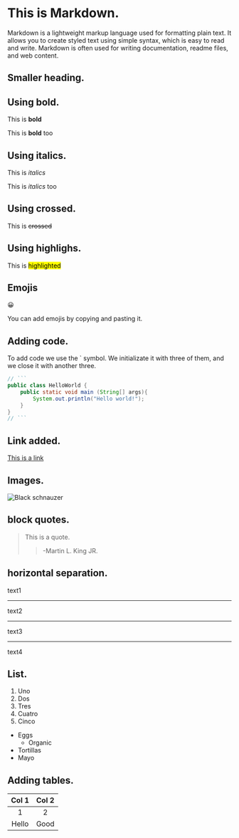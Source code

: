 # This is Markdown.

Markdown is a lightweight markup language used for formatting plain text. It allows you to create styled text using simple syntax, which is easy to read and write. Markdown is often used for writing documentation, readme files, and web content.

## Smaller heading.

## Using bold.

This is **bold** 

This is __bold__ too

## Using italics.

This is *italics*

This is _italics_ too

## Using crossed.

This is ~~crossed~~

## Using highlighs.

This is <mark>highlighted</mark>

## Emojis

😀

You can add emojis by copying and pasting it.

## Adding code.

To add code we use the ` symbol. We initializate it with three of them, and we close it with another three.

```java
// ```
public class HelloWorld {
    public static void main (String[] args){
        System.out.println("Hello world!");
    }
}
// ```
```
## Link added.

[This is a link](http://google.com)

## Images.

![Black schnauzer](https://i.pinimg.com/736x/ec/f0/60/ecf060093664362ecf921998eb9507bf.jpg)

## block quotes.

> This is a quote.  
>> -Martin L. King JR.

## horizontal separation.

text1

---
text2
***
text3
___
text4

## List.

1. Uno
2. Dos
3. Tres
4. Cuatro
5. Cinco

* Eggs
    * Organic
* Tortillas
* Mayo

## Adding tables.

| Col 1 | Col 2 |
| :-----: | :-----: |
| 1     | 2     |
| Hello | Good  |